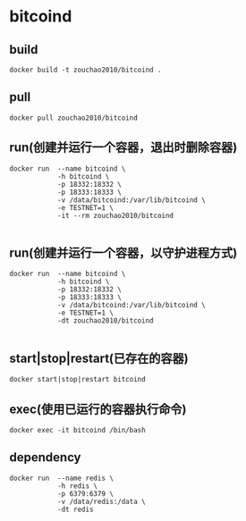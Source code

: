# bitcoind
## build
```shell
docker build -t zouchao2010/bitcoind .

```

## pull
```shell
docker pull zouchao2010/bitcoind

```
  
## run(创建并运行一个容器，退出时删除容器)
```shell
docker run  --name bitcoind \
            -h bitcoind \
            -p 18332:18332 \
            -p 18333:18333 \
            -v /data/bitcoind:/var/lib/bitcoind \
            -e TESTNET=1 \
            -it --rm zouchao2010/bitcoind
            
```
  
## run(创建并运行一个容器，以守护进程方式)
```shell
docker run  --name bitcoind \
            -h bitcoind \
            -p 18332:18332 \
            -p 18333:18333 \
            -v /data/bitcoind:/var/lib/bitcoind \
            -e TESTNET=1 \
            -dt zouchao2010/bitcoind
            
```

## start|stop|restart(已存在的容器)
```shell
docker start|stop|restart bitcoind

```

## exec(使用已运行的容器执行命令)
```shell
docker exec -it bitcoind /bin/bash

```


## dependency
```shell
docker run  --name redis \
            -h redis \
            -p 6379:6379 \
            -v /data/redis:/data \
            -dt redis
            
```